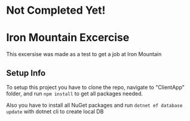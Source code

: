 # Not Completed Yet!

# Iron Mountain Excercise

This excersise was made as a test to get a job at Iron Mountain

## Setup Info

To setup this project you have to clone the repo, navigate to "ClientApp" folder, and run `npm install` to get all packages needed.

Also you have to install all NuGet packages and run `dotnet ef database update` with dotnet cli to create local DB